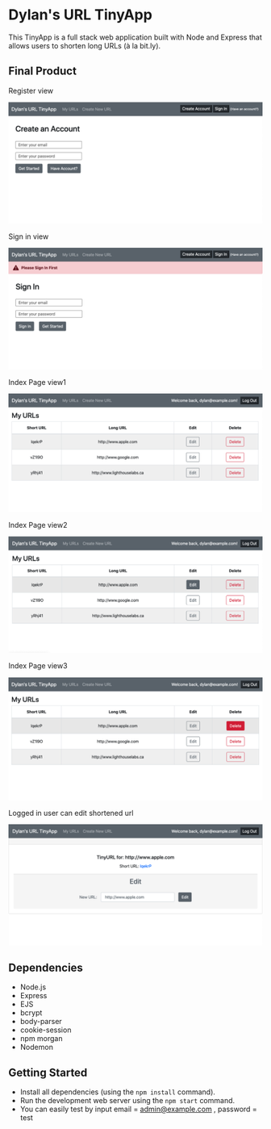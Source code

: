 # Dylan's URL TinyApp
This TinyApp is a full stack web application built with Node and Express that allows users to shorten long URLs (à la bit.ly).

## Final Product

Register view 

![Register Page View](/assets/screenshots/register.png)

Sign in view 

![Sign in View](/assets/screenshots/login.png)

Index Page view1

![index view1](/assets/screenshots/index_list.png)

Index Page view2

![index view2](/assets/screenshots/index_list_hover1.png)

Index Page view3

![index view3](/assets/screenshots/index_listhover2.png)

Logged in user can edit shortened url

![edit_url](/assets/screenshots/editUrl.png)

## Dependencies

- Node.js
- Express
- EJS
- bcrypt
- body-parser
- cookie-session
- npm morgan
- Nodemon

## Getting Started

- Install all dependencies (using the `npm install` command).
- Run the development web server using the `npm start` command.
- You can easily test by input email = admin@example.com , password = test

